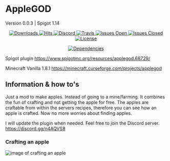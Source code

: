 # AppleGOD
Version 0.0.3  |  Spigot 1.14

<div align="center">

<p align="center">
    <a href="/releases">
        <img src="https://img.shields.io/github/downloads/applegod/spigot/total.svg" alt="Downloads">
    </a>
    <a href="/releases">
        <img src="http://hits.dwyl.io/applegod/spigot.svg" alt="Hits">
    </a>
    <a href="https://invite.gg/tacaly">
        <img src="https://discordapp.com/api/guilds/307605794680209409/widget.png?style=shield" alt="Discord">
    </a>
    <a href="/">
        <img src="https://travis-ci.org/applegod/spigot.svg?branch=master" alt="Travis">
    </a>
    <a href="/issues">
        <img src="https://img.shields.io/github/issues-raw/dot-browser/desktop.svg" alt="Issues Open">
    </a>
    <a href="/issues?utf8=%E2%9C%93&amp;q=is%3Aissue+is%3Aclosed">
        <img src="https://img.shields.io/github/issues-closed-raw/applegod/spigot.svg" alt="Issues Closed">
    </a>
    <a href="/LICENSE">
        <img src="https://img.shields.io/github/license/applegod/spigot.svg" alt="License">
    </a>
    <p align="center">
      <a href="https://depfu.com/repos/applegod/spigot?project_id=8779">
          <img src="https://depfu.com/badges/836035fc1904bd3d40649259c0788daf/stats.svg" alt="Dependencies">
      </a>
    </p>
</p>



</div>


Spigot plugin
https://www.spigotmc.org/resources/applegod.68729/

Minecraft Vanilla 1.8.1
https://minecraft.curseforge.com/projects/applegod


## Information & how to's
Just a mod to make apples. Instead of going to a mine/farming.
It combines the fun of crafting and not getting the apple for free. The apples are craftable from within the servers recipes, therefore you can see how an apple is crafted. Now no more worries about finding apples.

I will update the plugin when needed. Feel free to join the Discord server.
https://discord.gg/n4AQVS8

### Crafting an apple
![image of crafting an apple](https://tacaly.com/wp-content/uploads/2019/06/craft-in-system.png)

